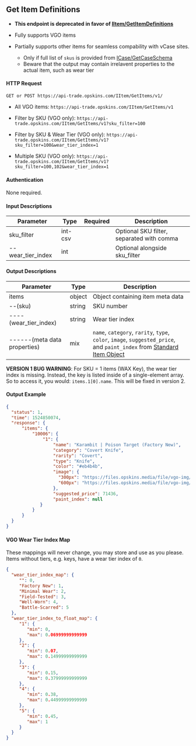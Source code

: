 ## Get Item Definitions

- **This endpoint is deprecated in favor of [IItem/GetItemDefinitions](/IItem/GetItemDefinitions.md)**

- Fully supports VGO items
- Partially supports other items for seamless compability with vCase sites.
  - Only if full list of `skus` is provided from [ICase/GetCaseSchema](/ICase/GetCaseSchema.md)
  - Beware that the output may contain irrelavent properties to the actual item, such as wear tier

#### HTTP Request

`GET or POST https://api-trade.opskins.com/IItem/GetItems/v1/`

- All VGO items: `https://api-trade.opskins.com/IItem/GetItems/v1`

- Filter by SKU (VGO only): `https://api-trade.opskins.com/IItem/GetItems/v1?sku_filter=100`

- Filter by SKU & Wear Tier (VGO only): `https://api-trade.opskins.com/IItem/GetItems/v1?sku_filter=100&wear_tier_index=1`

- Multiple SKU (VGO only): `https://api-trade.opskins.com/IItem/GetItems/v1?sku_filter=100,102&wear_tier_index=1`

#### Authentication

None required.

#### Input Descriptions

Parameter | Type | Required   | Description
--------- | -----| :--------: | -----------
sku_filter| int-csv |  | Optional SKU filter, separated with comma
--wear_tier_index | int |  | Optional alongside sku_filter

#### Output Descriptions
Parameter | Type | Description
--------- | ---- | -----------
items | object | Object containing item meta data
--(sku) | string | SKU number
----(wear_tier_index) | string | Wear tier index
------(meta data properties) | mix | `name`, `category`, `rarity`, `type`, `color`, `image`, `suggested_price`, and `paint_index` from [Standard Item Object](/IItem.md#standard-item-object)

**VERSION 1 BUG WARNING**: For SKU = 1 items (WAX Key), the wear tier index is missing.  Instead, the key is listed inside of a single-element array.  So to access it, you would: `items.1[0].name`.  This will be fixed in version 2.

#### Output Example
```json
{
  "status": 1,
  "time": 1524850074,
  "response": {
      "items": {
          "10006": {
              "1": {
                  "name": "Karambit | Poison Target (Factory New)",
                  "category": "Covert Knife",
                  "rarity": "Covert",
                  "type": "Knife",
                  "color": "#eb4b4b",
                  "image": {
                    "300px": "https://files.opskins.media/file/vgo-img/item/karambit-poison-target-factory-new-300.png",
                    "600px": "https://files.opskins.media/file/vgo-img/item/karambit-poison-target-factory-new-600.png"
                  },
                  "suggested_price": 71436,
                  "paint_index": null
             }
          }
      }
  }
}
```

#### VGO Wear Tier Index Map
These mappings will never change, you may store and use as you please.
Items without tiers, e.g. keys, have a wear tier index of `0`.
```json
{
  "wear_tier_index_map": {
     "": 0,
     "Factory New": 1,
     "Minimal Wear": 2,
     "Field-Tested": 3,
     "Well-Worn": 4,
     "Battle-Scarred": 5
  },
  "wear_tier_index_to_float_map": {
     "1": {
        "min": 0,
        "max": 0.06999999999999
     },
     "2": {
        "min": 0.07,
        "max": 0.14999999999999
     },
     "3": {
        "min": 0.15,
        "max": 0.37999999999999
     },
     "4": {
        "min": 0.38,
        "max": 0.44999999999999
     },
     "5": {
        "min": 0.45,
        "max": 1
     }
  }
}
```
